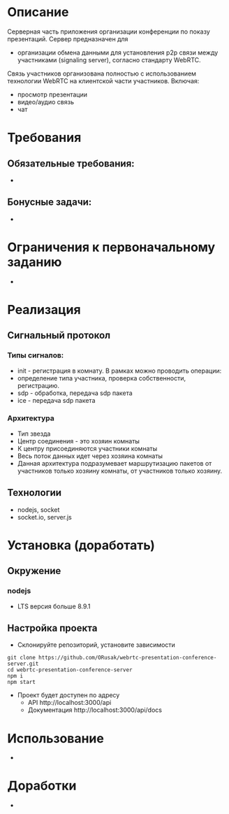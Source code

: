 # Описание
Серверная часть приложения организации конференции по показу презентаций. Сервер предназначен для 
* организации обмена данными для установления p2p связи между участниками (signaling server), согласно стандарту WebRTC.

Связь участников организована полностью с использованием технологии WebRTC на клиентской части участников. Включая: 
* просмотр презентации
* видео/аудио связь
* чат

# Требования
## Обязательные требования:
* 

## Бонусные задачи:
* 

# Ограничения к первоначальному заданию
* 

# Реализация
## Сигнальный протокол
 
### Типы сигналов:
* init - регистрация в комнату. В рамках можно проводить операции: 
* определение типа участника, проверка собственности, регистрацию.
* sdp - обработка, передача sdp пакета
* ice - передача sdp пакета

### Архитектура
* Тип звезда
* Центр соединения - это хозяин комнаты
* К центру присоединяются участники комнаты
* Весь поток данных идет через хозяина комнаты
* Данная архитектура подразумевает маршрутизацию пакетов от участников только хозяину комнаты, от участников только хозяину.

## Технологии
* nodejs, socket
* socket.io, server.js

# Установка (доработать)
## Окружение
### nodejs
* LTS версия больше 8.9.1 

## Настройка проекта
* Склонируйте репозиторий, установите зависимости
```
git clone https://github.com/ORusak/webrtc-presentation-conference-server.git
cd webrtc-presentation-conference-server
npm i
npm start
```
* Проект будет доступен по адресу
    * API http://localhost:3000/api
    * Документация http://localhost:3000/api/docs

# Использование 
* 

# Доработки
* 

